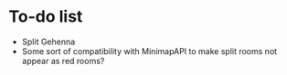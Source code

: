 # To-do list
- Split Gehenna
- Some sort of compatibility with MinimapAPI to make split rooms not appear as red rooms?
